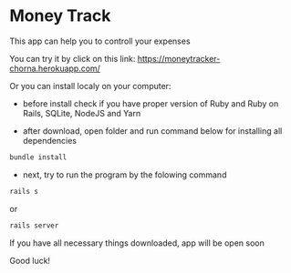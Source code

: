 # Money Track

This app can help you to controll your expenses

You can try it by click on this link:
https://moneytracker-chorna.herokuapp.com/

Or you can install localy on your computer:

* before install check if you have proper version of Ruby and Ruby on Rails, SQLite, NodeJS and Yarn

* after download, open folder and run command below for installing all dependencies
```sh
bundle install
``` 
* next, try to run the program by the folowing command
``` sh
rails s 
```
or
``` sh
rails server
```


If you have all necessary things downloaded, app will be open soon

Good luck!

